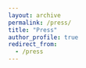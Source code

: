 ```yaml
---
layout: archive
permalink: /press/
title: "Press"
author_profile: true
redirect_from:
  - /press
---
```



